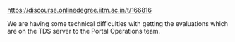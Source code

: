 https://discourse.onlinedegree.iitm.ac.in/t/166816

We are having some technical difficulties with getting the evaluations which are on the TDS server to the Portal Operations team.